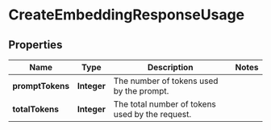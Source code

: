 # CreateEmbeddingResponseUsage

## Properties
Name | Type | Description | Notes
------------ | ------------- | ------------- | -------------
**promptTokens** | **Integer** | The number of tokens used by the prompt. | 
**totalTokens** | **Integer** | The total number of tokens used by the request. | 
